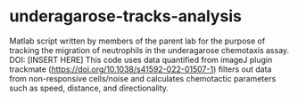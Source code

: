 # underagarose-tracks-analysis
Matlab script written by members of the parent lab for the purpose of tracking the migration of neutrophils in the underagarose chemotaxis assay. DOI: [INSERT HERE]
This code uses data quantified from imageJ plugin trackmate (https://doi.org/10.1038/s41592-022-01507-1) filters out data from non-responsive cells/noise and calculates chemotactic parameters such as speed, distance, and directionality.
